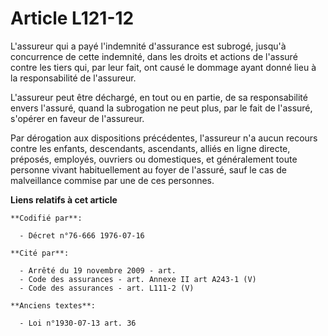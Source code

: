 # Article L121-12

L'assureur qui a payé l'indemnité d'assurance est subrogé, jusqu'à concurrence de cette indemnité, dans les droits et actions
de l'assuré contre les tiers qui, par leur fait, ont causé le dommage ayant donné lieu à la responsabilité de l'assureur.

L'assureur peut être déchargé, en tout ou en partie, de sa responsabilité envers l'assuré, quand la subrogation ne peut plus,
par le fait de l'assuré, s'opérer en faveur de l'assureur.

Par dérogation aux dispositions précédentes, l'assureur n'a aucun recours contre les enfants, descendants, ascendants, alliés
en ligne directe, préposés, employés, ouvriers ou domestiques, et généralement toute personne vivant habituellement au foyer
de l'assuré, sauf le cas de malveillance commise par une de ces personnes.

**Liens relatifs à cet article**

	**Codifié par**:

	  - Décret n°76-666 1976-07-16

	**Cité par**:

	  - Arrêté du 19 novembre 2009 - art.
	  - Code des assurances - art. Annexe II art A243-1 (V)
	  - Code des assurances - art. L111-2 (V)

	**Anciens textes**:

	  - Loi n°1930-07-13 art. 36
